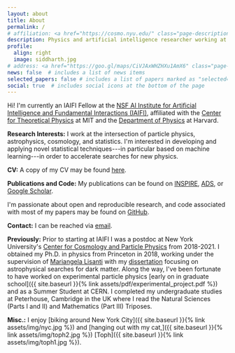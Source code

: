 ```yaml
---
layout: about
title: About
permalink: /
# affiliation: <a href="https://cosmo.nyu.edu/" class="page-description" target="_blank">Center for Cosmology and Particle Physics</a> • <a href="https://www.nyu.edu/" class="page-description" target="_blank">New York University</a>
description: Physics and artificial intelligence researcher working at the intersection of particle physics, astrophysics, cosmology, and statistics. 
profile:
  align: right
  image: siddharth.jpg
# address: <a href="https://goo.gl/maps/CiVJAxWHZHXu1AmX6" class="page-description" target="_blank">726 Broadway, New York, NY 10003</a>
news: false  # includes a list of news items
selected_papers: false # includes a list of papers marked as "selected={true}"
social: true  # includes social icons at the bottom of the page
---
```


Hi! I'm currently an IAIFI Fellow at the [NSF AI Institute for Artificial Intelligence and Fundamental Interactions (IAIFI)](https://iaifi.org/), affiliated with the [Center for Theoretical Physics](https://physics.mit.edu/research/labs-centers/center-for-theoretical-physics/) at MIT and the [Department of Physics](https://www.physics.harvard.edu/) at Harvard.

**Research Interests:**
I work at the intersection of particle physics, astrophysics, cosmology, and statistics. I'm interested in developing and applying novel statistical techniques---in particular based on machine learning---in order to accelerate searches for new physics. 
 
 **CV:**
A copy of my CV may be found [here](https://docs.google.com/viewer?url=https://github.com/smsharma/CV/raw/master-pdf/cv.pdf).

**Publications and Code:** 
My publications can be found on [INSPIRE](https://inspirehep.net/authors/1394493), [ADS](https://ui.adsabs.harvard.edu/public-libraries/y66hOF7ySaKvYhjCkixRiA), or [Google Scholar](https://scholar.google.com/citations?hl=en&user=hJVjhlwAAAAJ&view_op=list_works&sortby=pubdate).
<!-- , with an overview of recent work given [here]({{ site.baseurl }}{% link _pages/publications.md %}).  -->
I'm passionate about open and reproducible research, and code associated with most of my papers may be found on [GitHub](https://github.com/smsharma).

**Contact:** 
I can be reached via [email](mailto:smsharma@mit.edu).

**Previously:** 
Prior to starting at IAIFI I was a postdoc at New York University's [Center for Cosmology and Particle Physics](https://cosmo.nyu.edu/) from 2018-2021. I obtained my Ph.D. in physics from Princeton in 2018, working under the supervision of [Mariangela Lisanti](https://phy.princeton.edu/people/mariangela-lisanti) with my [dissertation](http://arks.princeton.edu/ark:/88435/dsp012v23vx15d) focusing on astrophysical searches for dark matter. Along the way, I've been fortunate to have worked on experimental particle physics [early on in graduate school]({{ site.baseurl }}{% link assets/pdf/experimental_project.pdf %}) and as a Summer Student at CERN. I completed my undergraduate studies at Peterhouse, Cambridge in the UK where I read the Natural Sciences (Parts I and II) and Mathematics (Part III) Triposes. 
<!-- I grew up in Moscow, Russia.  -->

**Misc.:** 
I enjoy [biking around New York City]({{ site.baseurl }}{% link assets/img/nyc.jpg %}) and [hanging out with my cat,]({{ site.baseurl }}{% link assets/img/toph2.jpg %})  [Toph]({{ site.baseurl }}{% link assets/img/toph1.jpg %}). 